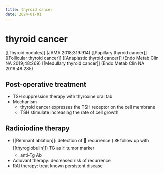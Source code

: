 ```yaml
---
title: thyroid cancer
date: 2024-01-01
---
```


# thyroid cancer

[[Thyroid nodules]] (JAMA 2018;319:914)
[[Papillary thyroid cancer]]
[[Follicular thyroid cancer]]
[[Anaplastic thyroid cancer]] (Endo Metab Clin NA 2019;48:269)
[[Medullary thyroid cancer]] (Endo Metab Clin NA 2019;48:285)

## Post-operative treatment

- TSH suppression therapy with thyroxine oral tab
- Mechanism
  - thyroid cancer expresses the TSH receptor on the cell
    membrane
  - TSH stimulate increasing the rate of cell growth

## Radioiodine therapy

- [[Remnant ablation]]: detection of 💨 recurrence ( 👁️ follow up with [[thyroglobulin]]) TG as 🃏 tumor marker
  - anti-Tg Ab
- Adiuvant therapy: decreased risk of recurrence
- RAl therapy: treat known persistent disease
